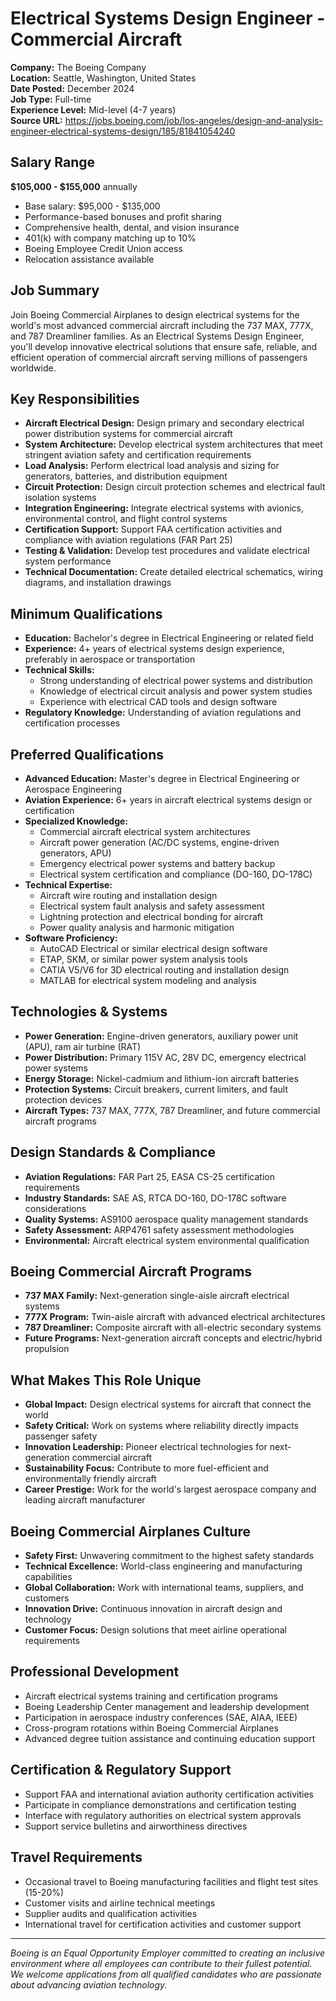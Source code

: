 # Electrical Systems Design Engineer - Commercial Aircraft
**Company:** The Boeing Company  
**Location:** Seattle, Washington, United States  
**Date Posted:** December 2024  
**Job Type:** Full-time  
**Experience Level:** Mid-level (4-7 years)  
**Source URL:** https://jobs.boeing.com/job/los-angeles/design-and-analysis-engineer-electrical-systems-design/185/81841054240

## Salary Range
**$105,000 - $155,000** annually
- Base salary: $95,000 - $135,000
- Performance-based bonuses and profit sharing
- Comprehensive health, dental, and vision insurance
- 401(k) with company matching up to 10%
- Boeing Employee Credit Union access
- Relocation assistance available

## Job Summary
Join Boeing Commercial Airplanes to design electrical systems for the world's most advanced commercial aircraft including the 737 MAX, 777X, and 787 Dreamliner families. As an Electrical Systems Design Engineer, you'll develop innovative electrical solutions that ensure safe, reliable, and efficient operation of commercial aircraft serving millions of passengers worldwide.

## Key Responsibilities
- **Aircraft Electrical Design:** Design primary and secondary electrical power distribution systems for commercial aircraft
- **System Architecture:** Develop electrical system architectures that meet stringent aviation safety and certification requirements
- **Load Analysis:** Perform electrical load analysis and sizing for generators, batteries, and distribution equipment
- **Circuit Protection:** Design circuit protection schemes and electrical fault isolation systems
- **Integration Engineering:** Integrate electrical systems with avionics, environmental control, and flight control systems
- **Certification Support:** Support FAA certification activities and compliance with aviation regulations (FAR Part 25)
- **Testing & Validation:** Develop test procedures and validate electrical system performance
- **Technical Documentation:** Create detailed electrical schematics, wiring diagrams, and installation drawings

## Minimum Qualifications
- **Education:** Bachelor's degree in Electrical Engineering or related field
- **Experience:** 4+ years of electrical systems design experience, preferably in aerospace or transportation
- **Technical Skills:**
  - Strong understanding of electrical power systems and distribution
  - Knowledge of electrical circuit analysis and power system studies
  - Experience with electrical CAD tools and design software
- **Regulatory Knowledge:** Understanding of aviation regulations and certification processes

## Preferred Qualifications
- **Advanced Education:** Master's degree in Electrical Engineering or Aerospace Engineering
- **Aviation Experience:** 6+ years in aircraft electrical systems design or certification
- **Specialized Knowledge:**
  - Commercial aircraft electrical system architectures
  - Aircraft power generation (AC/DC systems, engine-driven generators, APU)
  - Emergency electrical power systems and battery backup
  - Electrical system certification and compliance (DO-160, DO-178C)
- **Technical Expertise:**
  - Aircraft wire routing and installation design
  - Electrical system fault analysis and safety assessment
  - Lightning protection and electrical bonding for aircraft
  - Power quality analysis and harmonic mitigation
- **Software Proficiency:**
  - AutoCAD Electrical or similar electrical design software
  - ETAP, SKM, or similar power system analysis tools
  - CATIA V5/V6 for 3D electrical routing and installation design
  - MATLAB for electrical system modeling and analysis

## Technologies & Systems
- **Power Generation:** Engine-driven generators, auxiliary power unit (APU), ram air turbine (RAT)
- **Power Distribution:** Primary 115V AC, 28V DC, emergency electrical power systems
- **Energy Storage:** Nickel-cadmium and lithium-ion aircraft batteries
- **Protection Systems:** Circuit breakers, current limiters, and fault protection devices
- **Aircraft Types:** 737 MAX, 777X, 787 Dreamliner, and future commercial aircraft programs

## Design Standards & Compliance
- **Aviation Regulations:** FAR Part 25, EASA CS-25 certification requirements
- **Industry Standards:** SAE AS, RTCA DO-160, DO-178C software considerations
- **Quality Systems:** AS9100 aerospace quality management standards
- **Safety Assessment:** ARP4761 safety assessment methodologies
- **Environmental:** Aircraft electrical system environmental qualification

## Boeing Commercial Aircraft Programs
- **737 MAX Family:** Next-generation single-aisle aircraft electrical systems
- **777X Program:** Twin-aisle aircraft with advanced electrical architectures
- **787 Dreamliner:** Composite aircraft with all-electric secondary systems
- **Future Programs:** Next-generation aircraft concepts and electric/hybrid propulsion

## What Makes This Role Unique
- **Global Impact:** Design electrical systems for aircraft that connect the world
- **Safety Critical:** Work on systems where reliability directly impacts passenger safety
- **Innovation Leadership:** Pioneer electrical technologies for next-generation commercial aircraft
- **Sustainability Focus:** Contribute to more fuel-efficient and environmentally friendly aircraft
- **Career Prestige:** Work for the world's largest aerospace company and leading aircraft manufacturer

## Boeing Commercial Airplanes Culture
- **Safety First:** Unwavering commitment to the highest safety standards
- **Technical Excellence:** World-class engineering and manufacturing capabilities
- **Global Collaboration:** Work with international teams, suppliers, and customers
- **Innovation Drive:** Continuous innovation in aircraft design and technology
- **Customer Focus:** Design solutions that meet airline operational requirements

## Professional Development
- Aircraft electrical systems training and certification programs
- Boeing Leadership Center management and leadership development
- Participation in aerospace industry conferences (SAE, AIAA, IEEE)
- Cross-program rotations within Boeing Commercial Airplanes
- Advanced degree tuition assistance and continuing education support

## Certification & Regulatory Support
- Support FAA and international aviation authority certification activities
- Participate in compliance demonstrations and certification testing
- Interface with regulatory authorities on electrical system approvals
- Support service bulletins and airworthiness directives

## Travel Requirements
- Occasional travel to Boeing manufacturing facilities and flight test sites (15-20%)
- Customer visits and airline technical meetings
- Supplier audits and qualification activities
- International travel for certification activities and customer support

---
*Boeing is an Equal Opportunity Employer committed to creating an inclusive environment where all employees can contribute to their fullest potential. We welcome applications from all qualified candidates who are passionate about advancing aviation technology.*